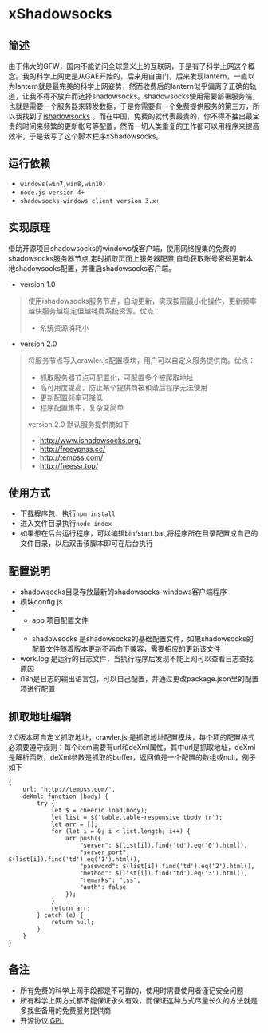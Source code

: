 # xShadowsocks

## 简述
由于伟大的GFW，国内不能访问全球意义上的互联网，于是有了科学上网这个概念。我的科学上网史是从GAE开始的，后来用自由门，后来发现lantern，一直以为lantern就是最完美的科学上网姿势，然而收费后的lantern似乎偏离了正确的轨道，让我不得不放弃而选择shadowsocks。shadowsocks使用需要部署服务端，也就是需要一个服务器来转发数据，于是你需要有一个免费提供服务的第三方，所以我找到了[ishadowsocks](http://www.ishadowsocks.com) 。而在中国，免费的就代表最贵的，你不得不抽出最宝贵的时间来频繁的更新帐号等配置，然而一切人类重复的工作都可以用程序来提高效率，于是我写了这个脚本程序xShadowsocks。

## 运行依赖
* <code>windows(win7,win8,win10)</code>
* <code>node.js version 4+</code>
* <code>shadowsocks-windows client version 3.x+</code>

## 实现原理
借助开源项目shadowsocks的windows版客户端，使用网络搜集的免费的shadowsocks服务器节点,定时抓取页面上服务器配置,自动获取账号密码更新本地shadowsocks配置，并重启shadowsocks客户端。
* version 1.0
> 使用ishadowsocks服务节点，自动更新，实现按需最小化操作，更新频率越快服务越稳定但越耗费系统资源。优点：
>* 系统资源消耗小

* version 2.0
> 将服务节点写入crawler.js配置模块，用户可以自定义服务提供商。优点：
>* 抓取服务器节点可配置化，可配置多个被爬取地址
>* 高可用度提高，防止某个提供商被和谐后程序无法使用
>* 更新配置频率可降低
>* 程序配置集中，复杂变简单
>
> version 2.0 默认服务提供商如下
>* http://www.ishadowsocks.org/
>* http://freevpnss.cc/
>* http://tempss.com/
>* http://freessr.top/

## 使用方式
* 下载程序包，执行<code>npm install</code>
* 进入文件目录执行<code>node index</code>
* 如果想在后台运行程序，可以编辑bin/start.bat,将程序所在目录配置成自己的文件目录，以后双击该脚本即可在后台执行

## 配置说明
* shadowsocks目录存放最新的shadowsocks-windows客户端程序
* 模块config.js
* * app 项目配置文件
* * shadowsocks 是shadowsocks的基础配置文件，如果shadowsocks的配置文件随着版本更新不再向下兼容，需要相应的更新该文件
* work.log 是运行的日志文件，当执行程序后发现不能上网可以查看日志查找原因
* i18n是日志的输出语言包，可以自己配置，并通过更改package.json里的配置项进行配置

## 抓取地址编辑
2.0版本可自定义抓取地址，crawler.js 是抓取地址配置模块，每个项的配置格式必须要遵守规则：每个item需要有url和deXml属性，其中url是抓取地址，deXml是解析函数，deXml参数是抓取的buffer，返回值是一个配置的数组或null，例子如下
```
{
    url: 'http://tempss.com/',
    deXml: function (body) {
        try {
            let $ = cheerio.load(body);
            let list = $('table.table-responsive tbody tr');
            let arr = [];
            for (let i = 0; i < list.length; i++) {
                arr.push({
                    "server": $(list[i]).find('td').eq('0').html(),
                    "server_port": $(list[i]).find('td').eq('1').html(),
                    "password": $(list[i]).find('td').eq('2').html(),
                    "method": $(list[i]).find('td').eq('3').html(),
                    "remarks": "tss",
                    "auth": false
                });
            }
            return arr;
        } catch (e) {
            return null;
        }
    }
}
```

## 备注
* 所有免费的科学上网手段都是不可靠的，使用时需要使用者谨记安全问题
* 所有科学上网方式都不能保证永久有效，而保证这种方式尽量长久的方法就是多找些备用的免费服务提供商
* 开源协议 [GPL](LICENSE)
